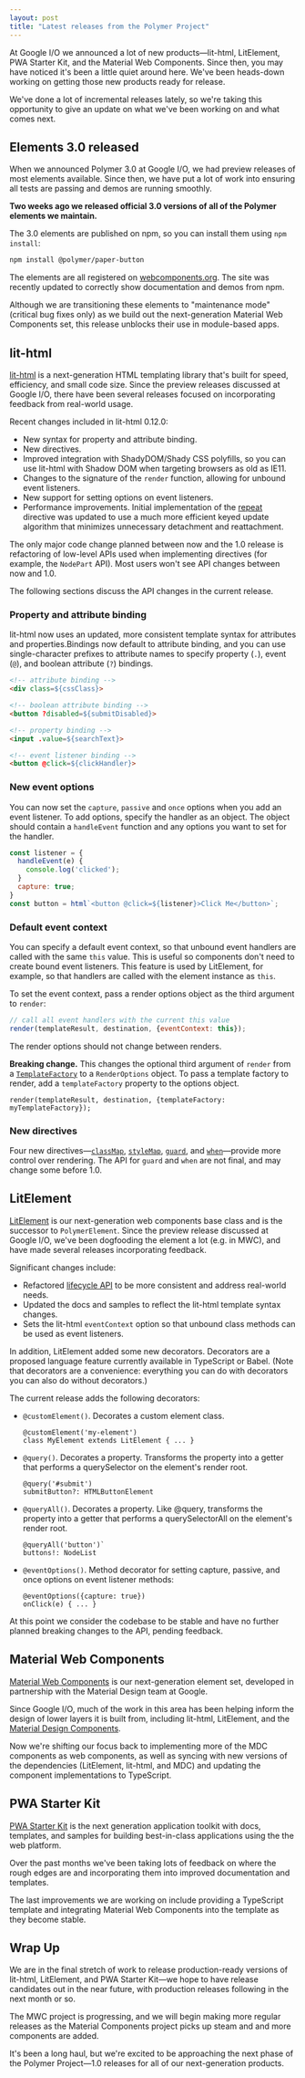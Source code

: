```yaml
---
layout: post
title: "Latest releases from the Polymer Project"
---
```


<!-- toc -->


At Google I/O we announced a lot of new products—lit-html, LitElement, PWA Starter Kit, and the Material Web Components. Since then, you may have noticed it's been a little quiet around here. We've been heads-down working on getting those new products ready for release. 

We've done a lot of incremental releases lately, so we're taking this opportunity to give an update on what we've been working on and what comes next.


## Elements 3.0 released

When we announced Polymer 3.0 at Google I/O, we had preview releases of most elements available. Since then, we have put a lot of work into ensuring all tests are passing and demos are running smoothly. 

**Two weeks ago we released official 3.0 versions of all of the Polymer elements we maintain.**

The 3.0 elements are published on npm, so you can install them using `npm install`: 

```bash
npm install @polymer/paper-button
```

The elements are all registered on [webcomponents.org](https://www.webcomponents.org/author/PolymerElements). The site was recently updated to correctly show documentation and demos from npm.

Although we are transitioning these elements to "maintenance mode" (critical bug fixes only) as we build out the next-generation Material Web Components set, this release unblocks their use in module-based apps.


## lit-html

[lit-html](https://lit-html.polymer-project.org/) is a next-generation HTML templating library that's built for speed, efficiency, and small code size. Since the preview releases discussed at Google I/O, there have been several releases focused on incorporating feedback from real-world usage.

Recent changes included in lit-html 0.12.0:



*   New syntax for property and attribute binding.
*   New directives.
*   Improved integration with ShadyDOM/Shady CSS polyfills, so you can use lit-html with Shadow DOM when targeting browsers as old as IE11.
*   Changes to the signature of the `render` function, allowing for unbound event listeners.
*   New support for setting options on event listeners. 
*   Performance improvements. Initial implementation of the [repeat](https://lit-html.polymer-project.org/guide/writing-templates#repeating-templates-with-the-repeat-directive) directive was updated to use a much more efficient keyed update algorithm that minimizes unnecessary detachment and reattachment.

The only major code change planned between now and the 1.0 release is refactoring of low-level APIs used when implementing directives (for example, the `NodePart` API). Most users won't see API changes between now and 1.0.

The following sections discuss the API changes in the current release.


### Property and attribute binding

lit-html now uses an updated, more consistent template syntax for attributes and properties.Bindings now default to attribute binding, and you can use single-character prefixes to attribute names to specify property (`.`), event (`@`), and boolean attribute (`?`) bindings.


```html
<!-- attribute binding --> 
<div class=${cssClass}>

<!-- boolean attribute binding -->
<button ?disabled=${submitDisabled}>

<!-- property binding -->
<input .value=${searchText}>

<!-- event listener binding -->
<button @click=${clickHandler}>
```



###  New event options

You can now set the `capture`, `passive` and `once` options when you add an event listener. To add options, specify the handler as an object. The object should contain a `handleEvent` function and any options you want to set for the handler.


```js
const listener = {
  handleEvent(e) {
    console.log('clicked');
  }
  capture: true;
}
const button = html`<button @click=${listener}>Click Me</button>`;
```



### Default event context

You can specify a default event context, so that unbound event handlers are called with the same `this` value. This is useful so components don't need to create bound event listeners. This feature is used by LitElement, for example, so that handlers are called with the element instance as `this`.

To set the event context, pass a render options object as the third argument to `render`:


```js
// call all event handlers with the current this value
render(templateResult, destination, {eventContext: this});
```


The render options should not change between renders. 

**Breaking change.** This changes the optional third argument of `render` from a <code>[TemplateFactory](https://lit-html.polymer-project.org/api/modules/_lib_template_factory_.html#templatefactory)</code> to a <code>RenderOptions</code> object. To pass a template factory to render, add a <code>templateFactory</code> property to the options object.


```
render(templateResult, destination, {templateFactory: myTemplateFactory});
```



### New directives

Four new directives—<code>[classMap](https://lit-html.polymer-project.org/api/modules/_directives_class_map_.html)</code>, <code>[styleMap](https://lit-html.polymer-project.org/api/modules/_directives_style_map_.html)</code>, <code>[guard](https://lit-html.polymer-project.org/guide/template-reference#guard)</code>, and <code>[when](https://lit-html.polymer-project.org/api/modules/_directives_when_.html)</code>—provide more control over rendering. The API for <code>guard</code> and <code>when</code> are not final, and may change some before 1.0.


## LitElement

[LitElement](https://lit-element.polymer-project.org/) is our next-generation web components base class and is the successor to `PolymerElement`.  Since the preview release discussed at Google I/O, we've been dogfooding the element a lot (e.g. in MWC), and have made several releases incorporating feedback. 

Significant changes include:

*   Refactored [lifecycle API](https://lit-element.polymer-project.org/docs/lifecycle/about) to be more consistent and address real-world needs.
*   Updated the docs and samples to reflect the lit-html template syntax changes.
*   Sets the lit-html `eventContext` option so that unbound class methods can be used as event listeners.

In addition, LitElement added some new decorators. Decorators are a proposed language feature currently available in TypeScript or Babel. (Note that decorators are a convenience: everything you can do with decorators you can also do without decorators.)

The current release adds the following decorators:



*   `@customElement()`. Decorates a custom element class.

    ```
	@customElement('my-element') 
	class MyElement extends LitElement { ... }
    ```


*   `@query()`. Decorates a property. Transforms the property into a getter that performs a querySelector on the element's render root.

    ```
	@query('#submit')
    submitButton?: HTMLButtonElement
    ```



*   `@queryAll()`. Decorates a property. Like @query, transforms the property into a getter that performs a querySelectorAll on the element's render root.

    ```
    @queryAll('button')`
    buttons!: NodeList
    ```

*   `@eventOptions()`. Method decorator for setting capture, passive, and once options on event listener methods:

    ```
    @eventOptions({capture: true})
    onClick(e) { ... }
    ```


At this point we consider the codebase to be stable and have no further planned breaking changes to the API, pending feedback.


## Material Web Components

[Material Web Components](https://github.com/material-components/material-components-web-components) is our next-generation element set, developed in partnership with the Material Design team at Google.

Since Google I/O, much of the work in this area has been helping inform the design of lower layers it is built from, including lit-html, LitElement, and the [Material Design Components](https://github.com/material-components/material-components-web).

Now we're shifting our focus back to implementing more of the MDC components as web components, as well as syncing with new versions of the dependencies (LitElement, lit-html, and MDC) and updating the component implementations to TypeScript.


## PWA Starter Kit

[PWA Starter Kit](https://pwa-starter-kit.polymer-project.org/) is the next generation application toolkit with docs, templates, and samples for building best-in-class applications using the the web platform.

Over the past months we've been taking lots of feedback on where the rough edges are and incorporating them into improved documentation and templates.

The last improvements we are working on include providing a TypeScript template and integrating Material Web Components into the template as they become stable.


## Wrap Up

We are in the final stretch of work to release production-ready versions of lit-html, LitElement, and PWA Starter Kit—we hope to have release candidates out in the near future, with production releases following in the next month or so.

The MWC project is progressing, and we will begin making more regular releases as the Material Components project picks up steam and and more components are added.

It's been a long haul, but we're excited to be approaching the next phase of the Polymer Project—1.0 releases for all of our next-generation products.

